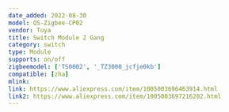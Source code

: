 ```yaml
---
date_added: 2022-08-30
model: QS-Zigbee-CP02
vendor: Tuya
title: Switch Module 2 Gang
category: switch
type: Module
supports: on/off
zigbeemodel: ['TS0002', '_TZ3000_jcfje0kb']
compatible: [zha]
mlink: 
link: https://www.aliexpress.com/item/1005003696463914.html
link2: https://www.aliexpress.com/item/1005003697216202.html
---
```

